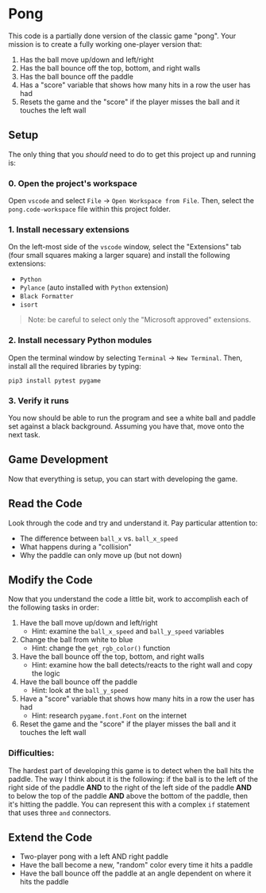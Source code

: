 # Pong

This code is a partially done version of the classic game "pong". Your mission
is to create a fully working one-player version that:

1. Has the ball move up/down and left/right
2. Has the ball bounce off the top, bottom, and right walls
3. Has the ball bounce off the paddle
4. Has a "score" variable that shows how many hits in a row the user has had
5. Resets the game and the "score" if the player misses the ball and it touches
   the left wall

## Setup

The only thing that you _should_ need to do to get this project up and running
is:

### 0. Open the project's workspace

Open `vscode` and select `File` -> `Open Workspace from File`. Then, select the
`pong.code-workspace` file within this project folder.

### 1. Install necessary extensions

On the left-most side of the `vscode` window, select the "Extensions" tab (four
small squares making a larger square) and install the following extensions:

- `Python`
- `Pylance` (auto installed with `Python` extension)
- `Black Formatter`
- `isort`

> Note: be careful to select only the "Microsoft approved" extensions.

### 2. Install necessary Python modules

Open the terminal window by selecting `Terminal` -> `New Terminal`. Then,
install all the required libraries by typing:

```
pip3 install pytest pygame
```

### 3. Verify it runs

You now should be able to run the program and see a white ball and paddle set
against a black background. Assuming you have that, move onto the next task.

## Game Development

Now that everything is setup, you can start with developing the game.

## Read the Code

Look through the code and try and understand it. Pay particular attention to:

- The difference between `ball_x` vs. `ball_x_speed`
- What happens during a "collision"
- Why the paddle can only move up (but not down)

## Modify the Code

Now that you understand the code a little bit, work to accomplish each of the
following tasks in order:

1. Have the ball move up/down and left/right
    - Hint: examine the `ball_x_speed` and `ball_y_speed` variables
2. Change the ball from white to blue
    - Hint: change the `get_rgb_color()` function
2. Have the ball bounce off the top, bottom, and right walls
    - Hint: examine how the ball detects/reacts to the right wall and copy the logic
3. Have the ball bounce off the paddle
    - Hint: look at the `ball_y_speed`
4. Have a "score" variable that shows how many hits in a row the user has had
    - Hint: research `pygame.font.Font` on the internet
5. Reset the game and the "score" if the player misses the ball and it touches
   the left wall

### Difficulties:

The hardest part of developing this game is to detect when the ball hits the
paddle. The way I think about it is the following: if the ball is to the left of
the right side of the paddle **AND** to the right of the left side of the paddle
**AND** to below the top of the paddle **AND** above the bottom of the paddle,
then it's hitting the paddle. You can represent this with a complex `if`
statement that uses three `and` connectors.

## Extend the Code

- Two-player pong with a left AND right paddle
- Have the ball become a new, "random" color every time it hits a paddle
- Have the ball bounce off the paddle at an angle dependent on where it hits the paddle
